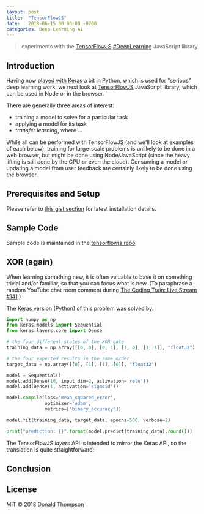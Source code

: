 ```yaml
---
layout: post
title:  "TensorFlowJS"
date:   2018-06-15 00:00:00 -0700
categories: Deep Learning AI
---
```


> experiments with the [TensorFlowJS](https://js.tensorflow.org) [#DeepLearning](https://twitter.com/search?q=%23DeepLearning) JavaScript library

## Introduction

Having now [played with Keras](https://witt3rd.github.io/deep/learning/ai/2018/06/13/keras.html) a bit in Python, which is used for "serious" deep learning work, we next look at [TensorFlowJS](https://js.tensorflow.org) JavaScript library, which can be used in Node or in the browser.

There are generally three areas of interest:

- training a model to solve for a particular task
- applying a model for its task
- _transfer learning_, where ...

While all can be performed with TensorFlowJS (and we'll look at examples of each below), training for large-scale problems is unlikely to be done in a web browser, but might be done using Node/JavaScript (since the heavy lifting is still done by the GPU or even the cloud). Consuming a model or updating a model from user feedback are certainly likely to be done using the browser.

## Prerequisites and Setup

Please refer to [this gist section](https://gist.github.com/witt3rd/567d1e52f1e2da4f45ed72e436dc4576#tensorflowjs) for latest installation details.

## Sample Code

Sample code is maintained in the [tensorflowjs repo](https://github.com/witt3rd/tensorflowjs)

## XOR (again)

When learning something new, it is often valuable to base it on something trivial and/or familiar, so that you can focus what is new. (To paraphrase a random YouTube chat room comment during [The Coding Train: Live Stream #141](https://www.youtube.com/watch?v=_wC4sn5qKQw).)

The [Keras]() version (Python) of this problem was solved by:

```python
import numpy as np
from keras.models import Sequential
from keras.layers.core import Dense

# the four different states of the XOR gate
training_data = np.array([[0, 0], [0, 1], [1, 0], [1, 1]], "float32")

# the four expected results in the same order
target_data = np.array([[0], [1], [1], [0]], "float32")

model = Sequential()
model.add(Dense(16, input_dim=2, activation='relu'))
model.add(Dense(1, activation='sigmoid'))

model.compile(loss='mean_squared_error',
              optimizer='adam',
              metrics=['binary_accuracy'])

model.fit(training_data, target_data, epochs=500, verbose=2)

print("prediction: {}".format(model.predict(training_data).round()))
```

The TensorFlowJS _layers_ API is intended to mirror the Keras API, so the translation is quite straightforward:

## Conclusion

## License

MIT &copy; 2018 [Donald Thompson](http://witt3rd.com)
